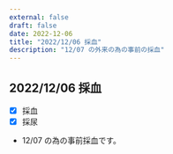 ```yaml
---
external: false
draft: false
date: 2022-12-06
title: "2022/12/06 採血"
description: "12/07 の外来の為の事前の採血"
---
```


## 2022/12/06 採血

- [x] 採血
- [x] 採尿
- 12/07 の為の事前採血です。
